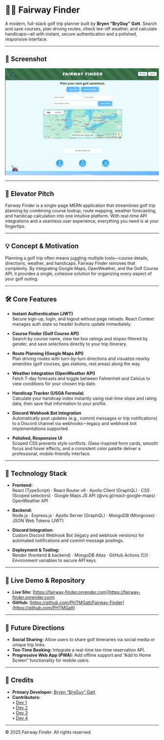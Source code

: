 # 🏌️‍♂️ Fairway Finder

A modern, full-stack golf trip planner built by **Bryen “BryGuy” Gatt**. Search and save courses, plan driving routes, check tee-off weather, and calculate handicaps—all with instant, secure authentication and a polished, responsive interface.

---

## 📸 Screenshot

<p align="center">
  <img src="client/src/assets/images/GHRM.png" alt="Fairway Finder Screenshot" width="600" />
</p>

---

## 🎯 Elevator Pitch

Fairway Finder is a single-page MERN application that streamlines golf trip planning by combining course lookup, route mapping, weather forecasting, and handicap calculation into one intuitive platform. With real-time API integrations and a seamless user experience, everything you need is at your fingertips.

---

## 💡 Concept & Motivation

Planning a golf trip often means juggling multiple tools—course details, directions, weather, and handicaps. Fairway Finder removes that complexity. By integrating Google Maps, OpenWeather, and the Golf Course API, it provides a single, cohesive solution for organizing every aspect of your golf outing.

---

## 🛠️ Core Features

- **Instant Authentication (JWT)**  
  Secure sign-up, login, and logout without page reloads. React Context manages auth state so header buttons update immediately.

- **Course Finder (Golf Course API)**  
  Search by course name, view tee box ratings and slopes filtered by gender, and save selections directly to your trip itinerary.

- **Route Planning (Google Maps API)**  
  Plan driving routes with turn-by-turn directions and visualize nearby amenities (golf courses, gas stations, rest areas) along the way.

- **Weather Integration (OpenWeather API)**  
  Fetch 7-day forecasts and toggle between Fahrenheit and Celsius to view conditions for your chosen trip date.

- **Handicap Tracker (USGA Formula)**  
  Calculate your handicap index instantly using real-time slope and rating data, then save that information to your profile.

- **Discord Webhook Bot Integration**  
  Automatically post updates (e.g., commit messages or trip notifications) to a Discord channel via webhooks—legacy and webhook bot implementations supported.

- **Polished, Responsive UI**  
  Scoped CSS prevents style conflicts. Glass-inspired form cards, smooth focus and hover effects, and a consistent color palette deliver a professional, mobile-friendly interface.

---

## 🔧 Technology Stack

- **Frontend:**  
  React (TypeScript) · React Router v6 · Apollo Client (GraphQL) · CSS (Scoped selectors) · Google Maps JS API (@vis.gl/react-google-maps) · OpenWeather API

- **Backend:**  
  Node.js · Express.js · Apollo Server (GraphQL) · MongoDB (Mongoose) · JSON Web Tokens (JWT)

- **Discord Integration:**  
  Custom Discord Webhook Bot (legacy and webhook versions) for automated notifications and commit message postings.

- **Deployment & Tooling:**  
  Render (frontend & backend) · MongoDB Atlas · GitHub Actions (CI) · Environment variables to secure API keys

---

## 🚀 Live Demo & Repository

- **Live Site:** [https://fairway-finder.onrender.com](https://fairway-finder.onrender.com)  
- **GitHub:** [https://github.com/PHTMGatt/Fairway-Finder](https://github.com/PHTMGatt)

---

## 🔮 Future Directions

- **Social Sharing:** Allow users to share golf itineraries via social media or unique trip links.  
- **Tee-Time Booking:** Integrate a real-time tee-time reservation API.  
- **Progressive Web App (PWA):** Add offline support and “Add to Home Screen” functionality for mobile users.

---

## 🧠 Credits

- **Primary Developer:** [Bryen “BryGuy” Gatt](https://github.com/PHTMGatt)  
- **Contributors:**  
  • [Dev 1](https://github.com/dev1)  
  • [Dev 2](https://github.com/dev2)  
  • [Dev 3](https://github.com/dev3)  
  • [Dev 4](https://github.com/dev4)

---

© 2025 Fairway Finder. All rights reserved.
